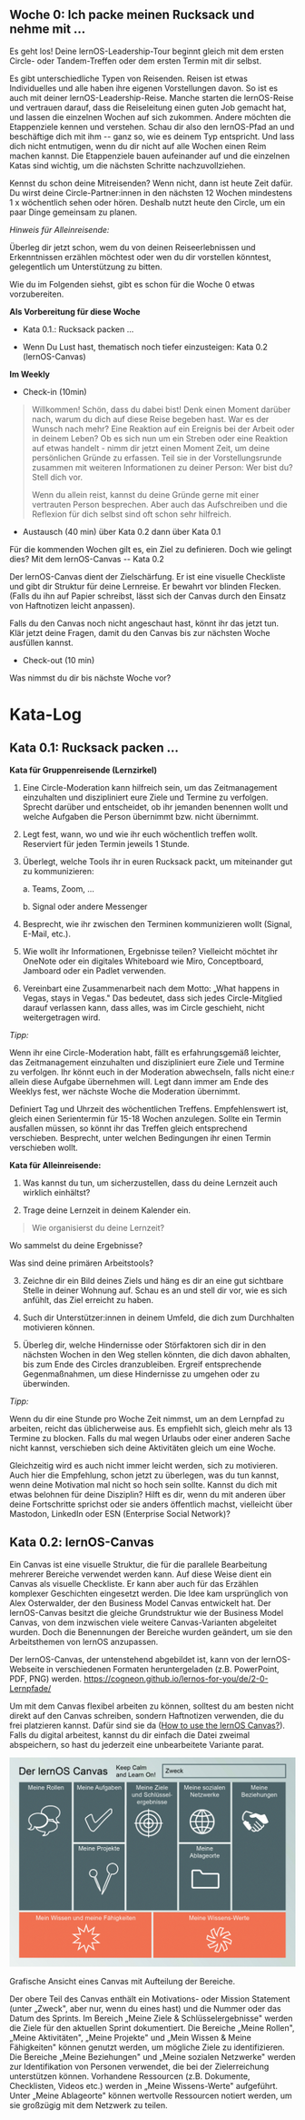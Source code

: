 ## Woche 0: Ich packe meinen Rucksack und nehme mit ...

Es geht los! Deine lernOS-Leadership-Tour beginnt gleich mit dem ersten
Circle- oder Tandem-Treffen oder dem ersten Termin mit dir selbst.

Es gibt unterschiedliche Typen von Reisenden. Reisen ist etwas
Individuelles und alle haben ihre eigenen Vorstellungen davon. So ist es
auch mit deiner lernOS-Leadership-Reise. Manche starten die lernOS-Reise
und vertrauen darauf, dass die Reiseleitung einen guten Job gemacht hat,
und lassen die einzelnen Wochen auf sich zukommen. Andere möchten die
Etappenziele kennen und verstehen. Schau dir also den lernOS-Pfad an und
beschäftige dich mit ihm -- ganz so, wie es deinem Typ entspricht. Und
lass dich nicht entmutigen, wenn du dir nicht auf alle Wochen einen Reim
machen kannst. Die Etappenziele bauen aufeinander auf und die einzelnen
Katas sind wichtig, um die nächsten Schritte nachzuvollziehen.

Kennst du schon deine Mitreisenden? Wenn nicht, dann ist heute Zeit
dafür. Du wirst deine Circle-Partner:innen in den nächsten 12 Wochen
mindestens 1 x wöchentlich sehen oder hören. Deshalb nutzt heute den
Circle, um ein paar Dinge gemeinsam zu planen.

*Hinweis für Alleinreisende:*

Überleg dir jetzt schon, wem du von deinen Reiseerlebnissen und
Erkenntnissen erzählen möchtest oder wen du dir vorstellen könntest,
gelegentlich um Unterstützung zu bitten.

Wie du im Folgenden siehst, gibt es schon für die Woche 0 etwas
vorzubereiten.

**Als Vorbereitung für diese Woche**

-   Kata 0.1.: Rucksack packen \...

-   Wenn Du Lust hast, thematisch noch tiefer einzusteigen: Kata 0.2
    (lernOS-Canvas)

**Im Weekly**

-   Check-in (10min)

> Willkommen! Schön, dass du dabei bist! Denk einen Moment darüber nach,
> warum du dich auf diese Reise begeben hast. War es der Wunsch nach
> mehr? Eine Reaktion auf ein Ereignis bei der Arbeit oder in deinem
> Leben? Ob es sich nun um ein Streben oder eine Reaktion auf etwas
> handelt - nimm dir jetzt einen Moment Zeit, um deine persönlichen
> Gründe zu erfassen. Teil sie in der Vorstellungsrunde zusammen mit
> weiteren Informationen zu deiner Person: Wer bist du? Stell dich vor.
>
> Wenn du allein reist, kannst du deine Gründe gerne mit einer
> vertrauten Person besprechen. Aber auch das Aufschreiben und die
> Reflexion für dich selbst sind oft schon sehr hilfreich.

-   Austausch (40 min) über Kata 0.2 dann über Kata 0.1

Für die kommenden Wochen gilt es, ein Ziel zu definieren. Doch wie
gelingt dies? Mit dem lernOS-Canvas -- Kata 0.2

Der lernOS-Canvas dient der Zielschärfung. Er ist eine visuelle
Checkliste und gibt dir Struktur für deine Lernreise. Er bewahrt vor
blinden Flecken. (Falls du ihn auf Papier schreibst, lässt sich der
Canvas durch den Einsatz von Haftnotizen leicht anpassen).

Falls du den Canvas noch nicht angeschaut hast, könnt ihr das jetzt tun.
Klär jetzt deine Fragen, damit du den Canvas bis zur nächsten Woche
ausfüllen kannst.

-   Check-out (10 min)

Was nimmst du dir bis nächste Woche vor?


# Kata-Log

## Kata 0.1: Rucksack packen \...

**Kata für Gruppenreisende (Lernzirkel)**

1.  Eine Circle-Moderation kann hilfreich sein, um das Zeitmanagement
    einzuhalten und diszipliniert eure Ziele und Termine zu verfolgen.
    Sprecht darüber und entscheidet, ob ihr jemanden benennen wollt und
    welche Aufgaben die Person übernimmt bzw. nicht übernimmt.

2.  Legt fest, wann, wo und wie ihr euch wöchentlich treffen wollt.
    Reserviert für jeden Termin jeweils 1 Stunde.

3.  Überlegt, welche Tools ihr in euren Rucksack packt, um miteinander
    gut zu kommunizieren:

    a.  Teams, Zoom, \...

    b.  Signal oder andere Messenger

4.  Besprecht, wie ihr zwischen den Terminen kommunizieren wollt
    (Signal, E-Mail, etc.).

5.  Wie wollt ihr Informationen, Ergebnisse teilen? Vielleicht möchtet
    ihr OneNote oder ein digitales Whiteboard wie Miro, Conceptboard,
    Jamboard oder ein Padlet verwenden.

6.  Vereinbart eine Zusammenarbeit nach dem Motto: „What happens in
    Vegas, stays in Vegas." Das bedeutet, dass sich jedes
    Circle-Mitglied darauf verlassen kann, dass alles, was im Circle
    geschieht, nicht weitergetragen wird.

*Tipp:*

Wenn ihr eine Circle-Moderation habt, fällt es erfahrungsgemäß leichter,
das Zeitmanagement einzuhalten und diszipliniert eure Ziele und Termine
zu verfolgen. Ihr könnt euch in der Moderation abwechseln, falls nicht
eine:r allein diese Aufgabe übernehmen will. Legt dann immer am Ende des
Weeklys fest, wer nächste Woche die Moderation übernimmt.

Definiert Tag und Uhrzeit des wöchentlichen Treffens. Empfehlenswert
ist, gleich einen Serientermin für 15-18 Wochen anzulegen. Sollte ein
Termin ausfallen müssen, so könnt ihr das Treffen gleich entsprechend
verschieben. Besprecht, unter welchen Bedingungen ihr einen Termin
verschieben wollt.

**Kata für Alleinreisende:**

1.  Was kannst du tun, um sicherzustellen, dass du deine Lernzeit auch
    wirklich einhältst?

2.  Trage deine Lernzeit in deinem Kalender ein.

> Wie organisierst du deine Lernzeit?

Wo sammelst du deine Ergebnisse?

Was sind deine primären Arbeitstools?

3.  Zeichne dir ein Bild deines Ziels und häng es dir an eine gut
    sichtbare Stelle in deiner Wohnung auf. Schau es an und stell dir
    vor, wie es sich anfühlt, das Ziel erreicht zu haben.

4.  Such dir Unterstützer:innen in deinem Umfeld, die dich zum
    Durchhalten motivieren können.

5.  Überleg dir, welche Hindernisse oder Störfaktoren sich dir in den
    nächsten Wochen in den Weg stellen könnten, die dich davon abhalten,
    bis zum Ende des Circles dranzubleiben. Ergreif entsprechende
    Gegenmaßnahmen, um diese Hindernisse zu umgehen oder zu überwinden.

*Tipp:*

Wenn du dir eine Stunde pro Woche Zeit nimmst, um an dem Lernpfad zu
arbeiten, reicht das üblicherweise aus. Es empfiehlt sich, gleich mehr
als 13 Termine zu blocken. Falls du mal wegen Urlaubs oder einer anderen
Sache nicht kannst, verschieben sich deine Aktivitäten gleich um eine
Woche.

Gleichzeitig wird es auch nicht immer leicht werden, sich zu motivieren.
Auch hier die Empfehlung, schon jetzt zu überlegen, was du tun kannst,
wenn deine Motivation mal nicht so hoch sein sollte. Kannst du dich mit
etwas belohnen für deine Disziplin? Hilft es dir, wenn du mit anderen
über deine Fortschritte sprichst oder sie anders öffentlich machst,
vielleicht über Mastodon, LinkedIn oder ESN (Enterprise Social
Network)?

## Kata 0.2: lernOS-Canvas

Ein Canvas ist eine visuelle Struktur, die für die parallele Bearbeitung
mehrerer Bereiche verwendet werden kann. Auf diese Weise dient ein
Canvas als visuelle Checkliste. Er kann aber auch für das Erzählen
komplexer Geschichten eingesetzt werden. Die Idee kam ursprünglich von
Alex Osterwalder, der den Business Model Canvas entwickelt hat. Der
lernOS-Canvas besitzt die gleiche Grundstruktur wie der Business Model
Canvas, von dem inzwischen viele weitere Canvas-Varianten abgeleitet
wurden. Doch die Benennungen der Bereiche wurden geändert, um sie den
Arbeitsthemen von lernOS anzupassen.

Der lernOS-Canvas, der untenstehend abgebildet ist, kann von der
lernOS-Webseite in verschiedenen Formaten heruntergeladen (z.B.
PowerPoint, PDF, PNG) werden.
<https://cogneon.github.io/lernos-for-you/de/2-0-Lernpfade/>

Um mit dem Canvas flexibel arbeiten zu können, solltest du am besten
nicht direkt auf den Canvas schreiben, sondern Haftnotizen verwenden,
die du frei platzieren kannst. Dafür sind sie da ([How to use the lernOS Canvas?](https://www.youtube.com/watch?v=7a1Vq7ism5Y)).
Falls du digital arbeitest, kannst du dir einfach die Datei zweimal
abspeichern, so hast du jederzeit eine unbearbeitete Variante parat.

![Grafik 2](./images/image4.png "lernOS-Canvas")

Grafische Ansicht eines Canvas mit Aufteilung der Bereiche.

Der obere Teil des Canvas enthält ein Motivations- oder Mission
Statement (unter „Zweck", aber nur, wenn du eines hast) und die Nummer
oder das Datum des Sprints. Im Bereich „Meine Ziele &
Schlüsselergebnisse" werden die Ziele für den aktuellen Sprint
dokumentiert. Die Bereiche „Meine Rollen", „Meine Aktivitäten", „Meine
Projekte" und „Mein Wissen & Meine Fähigkeiten" können genutzt werden,
um mögliche Ziele zu identifizieren. Die Bereiche „Meine Beziehungen"
und „Meine sozialen Netzwerke" werden zur Identifikation von Personen
verwendet, die bei der Zielerreichung unterstützen können. Vorhandene
Ressourcen (z.B. Dokumente, Checklisten, Videos etc.) werden in „Meine
Wissens-Werte" aufgeführt. Unter „Meine Ablageorte" können wertvolle
Ressourcen notiert werden, um sie großzügig mit dem Netzwerk zu teilen.



